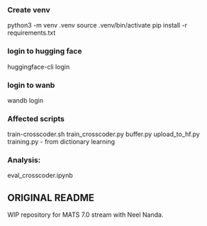 ### Create venv

python3 -m venv .venv
source .venv/bin/activate
pip install -r requirements.txt

### login to hugging face
huggingface-cli login

### login to wanb
wandb login

### Affected scripts

train-crosscoder.sh
train_crosscoder.py
buffer.py
upload_to_hf.py
training.py - from dictionary learning

### Analysis:

eval_crosscoder.ipynb

## ORIGINAL README
WIP repository for MATS 7.0 stream with Neel Nanda.
